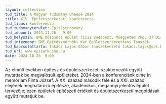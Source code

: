 ```yaml
---
layout: collection
tud_title: A Magyar Tudomány Ünnepe 2024
title: XIV. Épületszerkezeti konferencia
tud_tipus: Konferencia
tud_tudomanyterulet: Építéstudomány
tud_idopont: 2024.11.26.  9:00
tud_helyszin: BME Központi épület (1111 Budapest, Műegyetem rkp. 3) Díszterem
tud_intezmeny: BME Építészmérnöki Kar Épületszerkezettani Tanszék
tud_kapcsolattarto: Takács Lajos Gábor tanszékvezető takacs.lajos@epk.bme.hu, +36 309649 958
tud_url: www.epszerk.bme.hu
date: 2024-10-26  9:00
---
```

Az elmúlt években építész és épületszerkezeti szaktervezők együtt mutattak be megvalósult épületeket.
2024-ben a konferenciánk címe In memoriam Finta József. A XX. század második fele és a XXI. század elejének meghatározó építésze, akadémikus, megannyi jelentős épület tervezője; ezen épületek építészeti értékeit és épületszerkezeti megoldásait együtt mutatjuk be.
